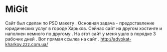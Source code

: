 # MiGit


Сайт был сделан по PSD макету . Основная задача - предоставление юридических услуг в городе Харьков.
Сейчас сайт на другом хостинге и наполнен немного по другому . На этот сайт у меня ушло в порядке 3 рабочих дней . 
Вот прямая ссылка на сайт . 
http://advokat-kharkov.zzz.com.ua/